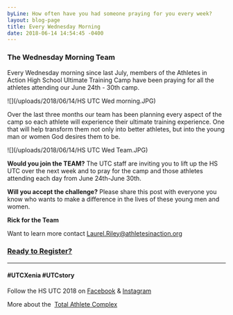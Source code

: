 ```yaml
---
byLine: How often have you had someone praying for you every week?
layout: blog-page
title: Every Wednesday Morning
date: 2018-06-14 14:54:45 -0400
---
```

### The Wednesday Morning Team

Every Wednesday morning since last July, members of the Athletes in Action High School Ultimate Training Camp have been praying for all the athletes attending our June 24th - 30th camp.

![](/uploads/2018/06/14/HS UTC Wed morning.JPG)

Over the last three months our team has been planning every aspect of the camp so each athlete will experience their ultimate training experience.  One that will help transform them not only into better athletes, but into the young man or women God desires them to be.

![](/uploads/2018/06/14/HS UTC Wed Team.JPG)

**Would you join the TEAM?**  The UTC staff are inviting you to lift up the HS UTC over the next week and to pray for the camp and those athletes attending each day from June 24th-June 30th.

**Will you accept the challenge?**  Please share this post with everyone you know who wants to make a difference in the lives of these young men and women.

**Rick for the Team**

Want to learn more contact [Laurel.Riley@athletesinaction.org](mailto:laurel.riley@athletesinaction.org)

### [**Ready to Register?**](https://my.athletesinaction.org/public/forms/SCRC-Camp.aspx)

---

#### **#UTCXenia     #UTCstory**

Follow the HS UTC 2018 on  [Facebook](https://www.facebook.com/aiatotalathletecomplex/) & [Instagram](https://www.instagram.com/aia_sports_complex/)

More about the  [Total Athlete Complex](http://www.aiasportscomplex.com/)